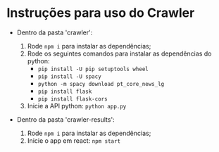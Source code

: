 # Instruções para uso do Crawler

- Dentro da pasta 'crawler':
    1. Rode `npm i` para instalar as dependências;
    2. Rode os seguintes comandos para instalar as dependências do python:
        - `pip install -U pip setuptools wheel`
        - `pip install -U spacy`
        - `python -m spacy download pt_core_news_lg`
        - `pip install flask`
        - `pip install flask-cors`
    3. Inicie a API python: `python app.py`

- Dentro da pasta 'crawler-results':
    1. Rode `npm i` para instalar as dependências;
    2. Inicie o app em react: `npm start`